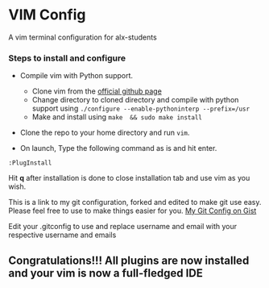 # VIM Config
A vim terminal configuration for alx-students

### Steps to install and configure

* Compile vim with Python support.
  - Clone vim from the [official github page](https://github.com/vim/vim.git)
  - Change directory to cloned directory and compile with python support using `./configure --enable-pythoninterp --prefix=/usr`
  - Make and install using `make  && sudo make install`

* Clone the repo to your home directory and run `vim`.

* On launch, Type the following command as is and hit enter.

```
:PlugInstall
```

Hit **q** after installation is done to close installation tab and use vim as you wish.


This is a link to my git configuration, forked and edited to make git use easy. Please feel free to use to make things easier for you.
[My Git Config on Gist](https://gist.github.com/CharaD7/cb0ad320e980c4f0dbad0b5528b542a9)

Edit your .gitconfig to use and replace username and email with your respective username and emails


## Congratulations!!! All plugins are now installed and your vim is now a full-fledged IDE
